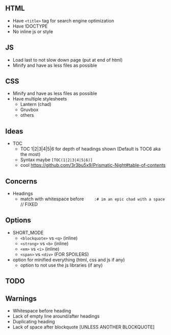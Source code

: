 ## HTML

- Have `<title>` tag for search engine optimization
- Have !DOCTYPE
- No inline js or style

## JS

- Load last to not slow down page (put at end of html)
- Minify and have as less files as possible

## CSS

- Minify and have as less files as possible
- Have multiple stylesheets
  + Lantern (chad)
  + Gruvbox
  + others

## Ideas

- TOC
	+ TOC 1|2|3|4|5|6 for depth of headings shown (Default is TOC6 aka the most)
	+ Syntax maybe `[TOC(1|2|3|4|5|6)]`
  + cool https://github.com/3r3bu5x9/Prismatic-Night#table-of-contents

## Concerns

- Headings
  + match with whitespace before `    :# im an epic chad with a space` // FIXED

## Options

- SHORT_MODE
  + `<blockquote>` vs `<q>` (inline)
  + `<strong>` vs `<b>` (inline)
  + `<em>` vs `<i>` (inline)
  + `<span>` vs `<div>` (FOR SPOILERS)
- option for minified everything (html, css and js if any)
  + option to not use the js libraries (if any)

## TODO

## Warnings

- Whitespace before heading
- Lack of empty line around/after headings
- Duplicating heading
- Lack of space after blockquote [UNLESS ANOTHER BLOCKQUOTE]

